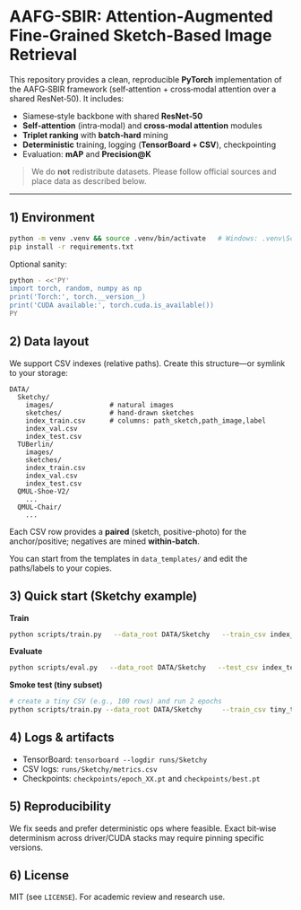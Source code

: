 # AAFG-SBIR: Attention-Augmented Fine-Grained Sketch-Based Image Retrieval

This repository provides a clean, reproducible **PyTorch** implementation of the AAFG‑SBIR framework (self‑attention + cross‑modal attention over a shared ResNet‑50). It includes:

- Siamese‑style backbone with shared **ResNet‑50**
- **Self-attention** (intra‑modal) and **cross‑modal attention** modules
- **Triplet ranking** with **batch‑hard** mining
- **Deterministic** training, logging (**TensorBoard + CSV**), checkpointing
- Evaluation: **mAP** and **Precision@K**

> We do **not** redistribute datasets. Please follow official sources and place data as described below.

---

## 1) Environment

```bash
python -m venv .venv && source .venv/bin/activate   # Windows: .venv\Scripts\activate
pip install -r requirements.txt
```

Optional sanity:
```bash
python - <<'PY'
import torch, random, numpy as np
print('Torch:', torch.__version__)
print('CUDA available:', torch.cuda.is_available())
PY
```

## 2) Data layout

We support CSV indexes (relative paths). Create this structure—or symlink to your storage:

```
DATA/
  Sketchy/
    images/              # natural images
    sketches/            # hand-drawn sketches
    index_train.csv      # columns: path_sketch,path_image,label
    index_val.csv
    index_test.csv
  TUBerlin/
    images/
    sketches/
    index_train.csv
    index_val.csv
    index_test.csv
  QMUL-Shoe-V2/
    ...
  QMUL-Chair/
    ...
```

Each CSV row provides a **paired** (sketch, positive-photo) for the anchor/positive; negatives are mined **within-batch**.

You can start from the templates in `data_templates/` and edit the paths/labels to your copies.

## 3) Quick start (Sketchy example)

**Train**
```bash
python scripts/train.py   --data_root DATA/Sketchy   --train_csv index_train.csv   --val_csv index_val.csv   --log_dir runs/Sketchy   --epochs 60 --batch_size 32 --lr 1e-4 --margin 0.2   --embed_dim 512 --attn_reduction 1 --amp
```

**Evaluate**
```bash
python scripts/eval.py   --data_root DATA/Sketchy   --test_csv index_test.csv   --ckpt checkpoints/best.pt   --batch_size 64
```

**Smoke test (tiny subset)**
```bash
# create a tiny CSV (e.g., 100 rows) and run 2 epochs
python scripts/train.py --data_root DATA/Sketchy     --train_csv tiny_train.csv --val_csv tiny_val.csv     --epochs 2 --batch_size 8 --log_dir runs/smoke
```

## 4) Logs & artifacts
- TensorBoard: `tensorboard --logdir runs/Sketchy`
- CSV logs: `runs/Sketchy/metrics.csv`
- Checkpoints: `checkpoints/epoch_XX.pt` and `checkpoints/best.pt`

## 5) Reproducibility
We fix seeds and prefer deterministic ops where feasible. Exact bit‑wise determinism across driver/CUDA stacks may require pinning specific versions.

## 6) License
MIT (see `LICENSE`). For academic review and research use.
